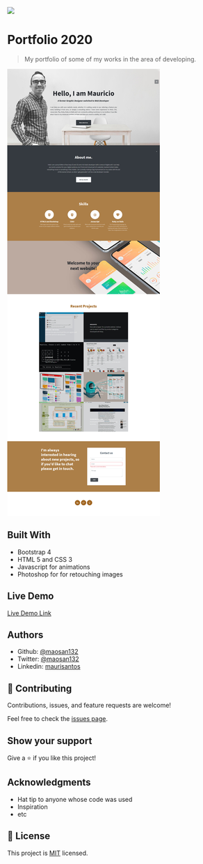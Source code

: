 ![](https://img.shields.io/badge/Microverse-blueviolet)

# Portfolio 2020

> My portfolio of some of my works in the area of developing.

![screenshot](./screenshot_portfolio.jpg)

## Built With

- Bootstrap 4
- HTML 5 and CSS 3
- Javascript for animations
- Photoshop for for retouching images

## Live Demo

[Live Demo Link](http://mauriciosantos.paternit.com)


## Authors

- Github: [@maosan132](https://github.com/maosan132)
- Twitter: [@maosan132](https://twitter.com/maosan132)
- Linkedin: [maurisantos](https://www.linkedin.com/in/mauricsantos)

## 🤝 Contributing

Contributions, issues, and feature requests are welcome!

Feel free to check the [issues page](issues/).

## Show your support

Give a ⭐️ if you like this project!

## Acknowledgments

- Hat tip to anyone whose code was used
- Inspiration
- etc

## 📝 License

This project is [MIT](lic.url) licensed.
